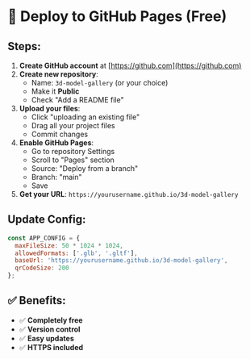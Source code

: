 # 🐙 Deploy to GitHub Pages (Free)

## Steps:

1. **Create GitHub account** at [https://github.com](https://github.com)
2. **Create new repository**:
   - Name: `3d-model-gallery` (or your choice)
   - Make it **Public**
   - Check "Add a README file"
3. **Upload your files**:
   - Click "uploading an existing file"
   - Drag all your project files
   - Commit changes
4. **Enable GitHub Pages**:
   - Go to repository Settings
   - Scroll to "Pages" section
   - Source: "Deploy from a branch"
   - Branch: "main"
   - Save
5. **Get your URL**: `https://yourusername.github.io/3d-model-gallery`

## Update Config:
```javascript
const APP_CONFIG = {
  maxFileSize: 50 * 1024 * 1024,
  allowedFormats: ['.glb', '.gltf'],
  baseUrl: 'https://yourusername.github.io/3d-model-gallery',
  qrCodeSize: 200
};
```

## ✅ Benefits:
- ✅ **Completely free**
- ✅ **Version control**
- ✅ **Easy updates**
- ✅ **HTTPS included** 